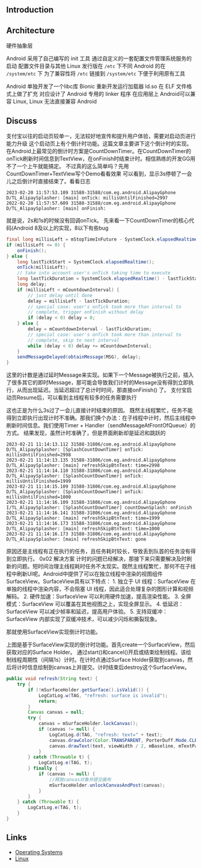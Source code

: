 ## Introduction



## Architecture


硬件抽象层



Android 采用了自己编写的 init 工具 通过自定义的一套配置文件管理系统服务的启动 
配置文件目录与其他 Linux 发行版在 `/etc` 下不同 Android 的在 `/system/etc` 下 为了兼容性将 `/etc` 链接到 `/system/etc` 下便于利用原有工具


Android 单独开发了一个libc库 Bionic 重新开发运行加载器 ld.so 
在 ELF 文件格式上做了扩充 对应设计了 Android 专用的 linker 程序
在应用层上 Android可以兼容 Linux, Linux 无法直接兼容 Android



## Discuss
支付宝以往的启动页较单一，无法较好地宣传和提升用户体验，需要对启动页进行能力升级
这个启动页上有个倒计时功能。这篇文章主要讲下这个倒计时的实现。
在Android上最常见的倒计时方案是CountDownTimer。在CountDownTimer的onTick刷新时间信息到TextView，在onFinish时结束计时。相信熟练的开发GG用不了一个上午就能搞定。
不过真的这么简单吗？先用CountDownTimer+TextView写个Demo看看效果
可以看到，显示3s停顿了一会儿之后倒计时直接结束了。看看日志
```
2023-02-20 11:57:53.109 31588-31588/com.eg.android.AlipayGphone D/TL_AlipaySplasher: [main] onTick: millisUntilFinished=2997
2022-02-20 11:57:57.609 31588-31588/com.eg.android.AlipayGphone D/TL_AlipaySplasher: [main] onFinish: 
```
就是说，2s和1s的时候没有回调onTick。
先来看一下CountDownTimer的核心代码(Android 8及以上的实现，8以下有些bug
```java
final long millisLeft = mStopTimeInFuture - SystemClock.elapsedRealtime();
if (millisLeft <= 0) {
    onFinish();
} else {
    long lastTickStart = SystemClock.elapsedRealtime();
    onTick(millisLeft);
    // take into account user's onTick taking time to execute
    long lastTickDuration = SystemClock.elapsedRealtime() - lastTickStart;
    long delay;
    if (millisLeft < mCountdownInterval) {
        // just delay until done
        delay = millisLeft - lastTickDuration;
        // special case: user's onTick took more than interval to
        // complete, trigger onFinish without delay
        if (delay < 0) delay = 0;
    } else {
        delay = mCountdownInterval - lastTickDuration;
        // special case: user's onTick took more than interval to
        // complete, skip to next interval
        while (delay < 0) delay += mCountdownInterval;
    }
    sendMessageDelayed(obtainMessage(MSG), delay);
}
```

这里的计数是通过延时Message来实现。如果下一个Message被执行之前，插入了很多其它的即时Message，那可能会导致我们计时的Message没有得到立即执行，从而出现延迟。当延迟超过了总计时时间，那直接onFinish() 了。
支付宝启动页Resume后，可以看到主线程有较多的任务需要执行

这也正是为什么3s过了一会儿直接计时结束的原因。
既然主线程繁忙，任务不能得到立即执行出现计时不准确。那我们换个办法：在子线程中计时，然后主线程中刷新时间信息。我们使用Timer + Handler（sendMessageAtFrontOfQueue）的方式。 结果发现，虽然计时准确了，但是界面刷新却是延迟和跳跃的

```
2023-02-21 11:14:13.112 31588-31806/com.eg.android.AlipayGphone D/TL_AlipaySplasher: [SplashCountDownTimer] onTick: millisUntilFinished=2998
2023-02-21 11:14:13.135 31588-31806/com.eg.android.AlipayGphone D/TL_AlipaySplasher: [main] refreshSkipBtnText: time=2998
2023-02-21 11:14:14.110 31588-31806/com.eg.android.AlipayGphone D/TL_AlipaySplasher: [SplashCountDownTimer] onTick: millisUntilFinished=1999
2023-02-21 11:14:15.109 31588-31806/com.eg.android.AlipayGphone D/TL_AlipaySplasher: [SplashCountDownTimer] onTick: millisUntilFinished=1000
2023-02-21 11:14:16.109 31588-31806/com.eg.android.AlipayGphone I/TL_AlipaySplasher: [SplashCountDownTimer] countDownSplash: onFinish
2023-02-21 11:14:16.141 31588-31806/com.eg.android.AlipayGphone D/TL_AlipaySplasher: [main] refreshSkipBtnText: time=1999
2023-02-21 11:14:16.173 31588-31806/com.eg.android.AlipayGphone D/TL_AlipaySplasher: [main] refreshSkipBtnText: time=1000
2023-02-21 11:14:16.173 31588-31806/com.eg.android.AlipayGphone D/TL_AlipaySplasher: [main] refreshSkipBtnText: gone
```

原因还是主线程有正在执行的任务，且任务耗时较长，导致丢到队首的任务没有得到立即执行。
0x02 解决方案
计时的问题已经解决，那接下来只需要解决及时刷新的问题。短时间治理主线程耗时任务不太现实。既然主线程繁忙，那何不在子线程中刷新UI呢。Android中提供了可以在独立线程中渲染的视图组件SurfaceView。SurfaceView具有以下特点：
1.
独立于 UI 线程：SurfaceView 在单独的线程中渲染内容，不会阻塞 UI 线程，因此适合处理复杂的图形计算和视频解码。
2.
硬件加速：SurfaceView 可以利用硬件加速，提高渲染性能。
3.
全屏模式：SurfaceView 可以覆盖在其他视图之上，实现全屏显示。
4.
低延迟：SurfaceView 可以减少帧率和延迟，提高用户体验。
5.
支持双缓冲：SurfaceView 内部实现了双缓冲技术，可以减少闪烁和撕裂现象。

那就使用SurfaceView实现倒计时功能。


上图是基于SurfaceView实现的倒计时功能。首先create一个SurfaceView，然后获取对应的Surface Holder。
通过start()和cancel()开启或结束绘制线程。该绘制线程周期性（间隔1s）计时。在计时点通过Surface Holder获取到canvas，然后将计时信息绘制到canvas上并提交。计时结束后destroy这个SurfaceView。


```java
public void refresh(String text) {
    try {
        if (!mSurfaceHolder.getSurface().isValid()) {
            LogCatLog.w(TAG, "refresh: surface is invalid");
            return;
        }
        Canvas canvas = null;
        try {
            canvas = mSurfaceHolder.lockCanvas();
            if (canvas != null) {
                LogCatLog.d(TAG, "refresh: text=" + text);
                canvas.drawColor(Color.TRANSPARENT, PorterDuff.Mode.CLEAR);
                canvas.drawText(text, viewWidth / 2, mBaseline, mTextPain);
            }
        } catch (Throwable t) {
            LogCatLog.e(TAG, t);
        } finally {
            if (canvas != null) {
                //释放canvas对象并提交画布
                mSurfaceHolder.unlockCanvasAndPost(canvas);
            }
        }
    } catch (Throwable t) {
        LogCatLog.e(TAG, t);
    }
}
```
## Links
- [Operating Systems](/docs/CS/OS/OS.md)
- [Linux](/docs/CS/OS/Linux/Linux.md)
